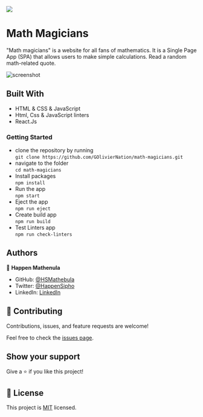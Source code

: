 ![](https://img.shields.io/badge/MathMagicians-orange)

# Math Magicians

"Math magicians" is a website for all fans of mathematics. It is a Single Page App (SPA) that allows users to make simple calculations. Read a random math-related quote.

![screenshot](./leaderboard.png)

## Built With
- HTML & CSS & JavaScript
- Html, Css & JavaScript linters
- React.Js

### Getting Started
- clone the repository by running\
    `git clone https://github.com/GOlivierNation/math-magicians.git`
- navigate to the folder\
    `cd math-magicians`
- Install packages\
    `npm install`
- Run the app\
    `npm start`
- Eject the app\
    `npm run eject`
- Create build app\
    `npm run build`
- Test Linters app\
    `npm run check-linters`

## Authors

👤 **Happen Mathenula**

- GitHub: [@HSMathebula](https://github.com/HSMathebula)
- Twitter: [@HappenSipho](https://twitter.com/HappenSipho)
- LinkedIn: [LinkedIn](https://www.linkedin.com/in/happen-sipho-mathebula-4b0438115/)

## 🤝 Contributing

Contributions, issues, and feature requests are welcome!

Feel free to check the [issues page](https://github.com/HSMathebula/LeaderBoard/issues).

## Show your support

Give a ⭐️ if you like this project!

## 📝 License

This project is [MIT](./license.md) licensed.